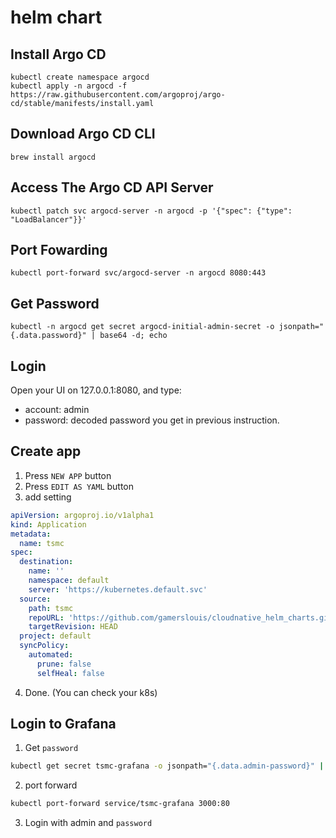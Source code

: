 # helm chart

## Install Argo CD

```shell=
kubectl create namespace argocd
kubectl apply -n argocd -f https://raw.githubusercontent.com/argoproj/argo-cd/stable/manifests/install.yaml
```

## Download Argo CD CLI

```bash=
brew install argocd
```

## Access The Argo CD API Server

```bash=****
kubectl patch svc argocd-server -n argocd -p '{"spec": {"type": "LoadBalancer"}}'
```

## Port Fowarding

```bash=
kubectl port-forward svc/argocd-server -n argocd 8080:443
```

## Get Password

```bash=
kubectl -n argocd get secret argocd-initial-admin-secret -o jsonpath="{.data.password}" | base64 -d; echo
```

## Login

Open your UI on 127.0.0.1:8080, and type:
 - account: admin
 - password: decoded password you get in previous instruction.

## Create app

1. Press `NEW APP` button
2. Press `EDIT AS YAML` button
3. add setting

```yaml
apiVersion: argoproj.io/v1alpha1
kind: Application
metadata:
  name: tsmc
spec:
  destination:
    name: ''
    namespace: default
    server: 'https://kubernetes.default.svc'
  source:
    path: tsmc
    repoURL: 'https://github.com/gamerslouis/cloudnative_helm_charts.git'
    targetRevision: HEAD
  project: default
  syncPolicy:
    automated:
      prune: false
      selfHeal: false

 ```

4. Done. (You can check your k8s)


## Login to Grafana

1. Get `password`

  ```bash
  kubectl get secret tsmc-grafana -o jsonpath="{.data.admin-password}" | base64 --decode ; echo
  ```

2. port forward

  ```bash
  kubectl port-forward service/tsmc-grafana 3000:80
  ```

3. Login with admin and `password`
